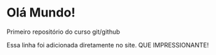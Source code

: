 # Olá Mundo!
 Primeiro repositório do curso git/github
 
 Essa linha foi adicionada diretamente no site. QUE IMPRESSIONANTE!
 
